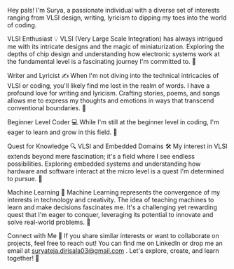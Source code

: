 Hey pals! I'm Surya, a passionate individual with a diverse set of interests ranging from VLSI design, writing, lyricism to dipping my toes into the world of coding. 

VLSI Enthusiast 💡
VLSI (Very Large Scale Integration) has always intrigued me with its intricate designs and the magic of miniaturization. Exploring the depths of chip design and understanding how electronic systems work at the fundamental level is a fascinating journey I'm committed to. 🔬

Writer and Lyricist ✍️
When I'm not diving into the technical intricacies of VLSI or coding, you'll likely find me lost in the realm of words. I have a profound love for writing and lyricism. Crafting stories, poems, and songs allows me to express my thoughts and emotions in ways that transcend conventional boundaries. 📝

Beginner Level Coder 💻
While I'm still at the beginner level in coding, I'm eager to learn and grow in this field.  🌱

Quest for Knowledge 🔍
VLSI and Embedded Domains 🛠️
My interest in VLSI extends beyond mere fascination; it's a field where I see endless possibilities. Exploring embedded systems and understanding how hardware and software interact at the micro level is a quest I'm determined to pursue. 🤖

Machine Learning 🤖
Machine Learning represents the convergence of my interests in technology and creativity. The idea of teaching machines to learn and make decisions fascinates me. It's a challenging yet rewarding quest that I'm eager to conquer, leveraging its potential to innovate and solve real-world problems. 🧠

Connect with Me 📲
If you share similar interests or want to collaborate on projects, feel free to reach out! You can find me on LinkedIn or drop me an email at suryateja.dirisala03@gmail.com  . Let's explore, create, and learn together! 🚀

